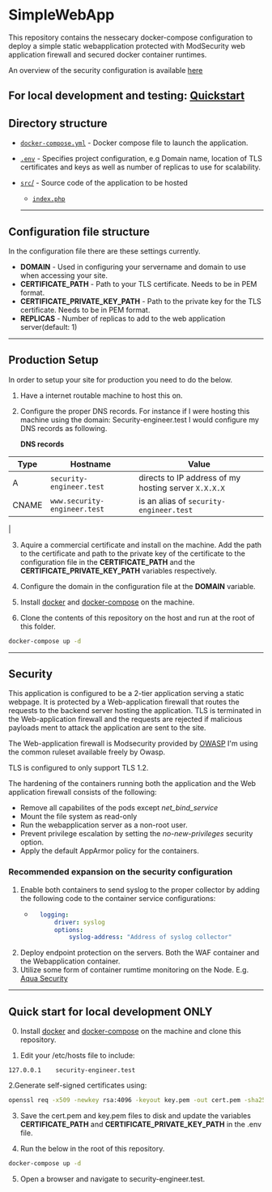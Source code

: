 # SimpleWebApp
This repository contains the nessecary docker-compose configuration to deploy a simple static webapplication protected with ModSecurity web application firewall and secured docker container runtimes. 

An overview of the security configuration is available [here](#security)

For local development and testing: [Quickstart](#quickstart)
---
## <a id="directory"></a>Directory structure

- [`docker-compose.yml`](docker-compose.yml) - Docker compose file to launch the application.
- [`.env`](.env) - Specifies project configuration, e.g Domain name, location of TLS certificates and keys as well as number of replicas to use for scalability.
- [`src`/](src/) - Source code of the application to be hosted
    - [`index.php`](index.php)

    ---
## <a id="conf"></a>Configuration file structure
In the configuration file there are these settings currently.
- **DOMAIN** - Used in configuring your servername and domain to use when accessing your site.
- **CERTIFICATE_PATH** - Path to your TLS certificate. Needs to be in PEM format.
- **CERTIFICATE_PRIVATE_KEY_PATH** - Path to the private key for the TLS certificate. Needs to be in PEM format.
- **REPLICAS** - Number of replicas to add to the web application server(default: 1)

---
## <a id="production"></a> Production Setup

In order to setup your site for production you need to do the below. 

1. Have a internet routable machine to host this on.
2. Configure the proper DNS records. For instance if I were hosting this machine using the domain: Security-engineer.test I would configure my DNS records as following. 
    
    **DNS records**

| Type  | Hostname                      | Value                                    |
| ----- | ----------------------------- | ---------------------------------------- |
| A     | `security-engineer.test`     | directs to IP address of my hosting server `X.X.X.X`          |
| CNAME | `www.security-engineer.test` | is an alias of `security-engineer.test` |
|

3. Aquire a commercial certificate and install on the machine. Add the path to the certificate and path to the private key of the certificate to the configuration file in the **CERTIFICATE_PATH** and the **CERTIFICATE_PRIVATE_KEY_PATH** variables respectively.

4. Configure the domain in the configuration file at the **DOMAIN** variable.

5. Install [docker](https://docs.docker.com/install/) and [docker-compose](https://docs.docker.com/compose/install/) on the machine.

5. Clone the contents of this repository on the host and run at the root of this folder. 
```bash 
docker-compose up -d 
```

---
## <a id="security"></a> Security

This application is configured to be a 2-tier application serving a static webpage. It is protected by a Web-application firewall that routes the requests to the backend server hosting the application. 
TLS is terminated in the Web-application firewall and the requests are rejected if malicious payloads ment to attack the application are sent to the site.


The Web-application firewall is Modsecurity provided by [OWASP](https://github.com/coreruleset/modsecurity-crs-docker) I'm using the common ruleset available freely by Owasp.


TLS is configured to only support TLS 1.2.

The hardening of the containers running both the application and the Web application firewall consists of the following:

- Remove all capabilites of the pods except *net_bind_service*
- Mount the file system as read-only
- Run the webapplication server as a non-root user. 
- Prevent privilege escalation by setting the *no-new-privileges* security option.
- Apply the default AppArmor policy for the containers.

### Recommended expansion on the security configuration

1. Enable both containers to send syslog to the proper collector by adding the following code to the container service configurations:
    - ```yaml
        logging:
            driver: syslog
            options:
                syslog-address: "Address of syslog collector"

2. Deploy endpoint protection on the servers. Both the WAF container and the Webapplication container.
3. Utilize some form of container rumtime monitoring on the Node. E.g. [Aqua Security](https://www.aquasec.com/)
---

## <a id=quickstart></a>Quick start for local development **ONLY**

0. Install [docker](https://docs.docker.com/install/) and [docker-compose](https://docs.docker.com/compose/install/) on the machine and clone this repository.

1. Edit your /etc/hosts file to include: 
```
127.0.0.1    security-engineer.test 
```

2.Generate self-signed certificates using:
``` bash
openssl req -x509 -newkey rsa:4096 -keyout key.pem -out cert.pem -sha256 -days 365
```

3. Save the cert.pem and key.pem files to disk and update the variables **CERTIFICATE_PATH** and **CERTIFICATE_PRIVATE_KEY_PATH** in the .env file.

4. Run the below in the root of this repository.
```bash 
docker-compose up -d 
``` 

5. Open a browser and navigate to security-engineer.test.